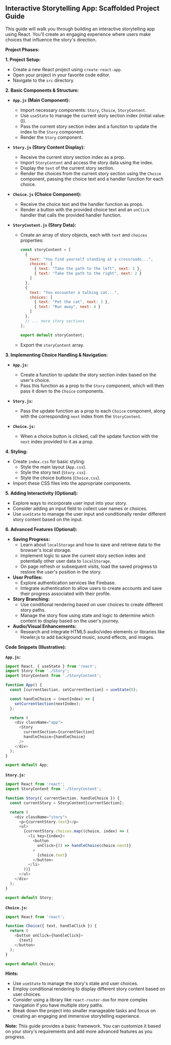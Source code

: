 ## Interactive Storytelling App: Scaffolded Project Guide

This guide will walk you through building an interactive storytelling app using React. You'll create an engaging experience where users make choices that influence the story's direction. 

**Project Phases:**

**1. Project Setup:**

   - Create a new React project using `create-react-app`.
   - Open your project in your favorite code editor.
   - Navigate to the `src` directory.

**2. Basic Components & Structure:**

   - **`App.js` (Main Component):**
      -  Import necessary components: `Story`, `Choice`, `StoryContent`.
      -  Use `useState` to manage the current story section index (initial value: 0).
      -  Pass the current story section index and a function to update the index to the `Story` component.
      -  Render the `Story` component. 

   - **`Story.js` (Story Content Display):**
      -  Receive the current story section index as a prop.
      -  Import `StoryContent` and access the story data using the index.
      -  Display the `text` of the current story section. 
      -  Render the choices from the current story section using the `Choice` component, passing the choice text and a handler function for each choice.

   - **`Choice.js` (Choice Component):**
      -  Receive the choice text and the handler function as props.
      -  Render a button with the provided choice text and an `onClick` handler that calls the provided handler function.

   - **`StoryContent.js` (Story Data):**
      -  Create an array of story objects, each with `text` and `choices` properties:
         ```javascript
         const storyContent = [
           {
             text: "You find yourself standing at a crossroads...",
             choices: [
               { text: "Take the path to the left", next: 1 },
               { text: "Take the path to the right", next: 2 }
             ]
           },
           { 
             text: "You encounter a talking cat...", 
             choices: [
               { text: "Pet the cat", next: 3 },
               { text: "Run away", next: 4 }
             ]
           },
           // ... more story sections
         ];

         export default storyContent;
         ```
      -  Export the `storyContent` array.

**3. Implementing Choice Handling & Navigation:**

   - **`App.js`:**
      -  Create a function to update the story section index based on the user's choice.
      -  Pass this function as a prop to the `Story` component, which will then pass it down to the `Choice` components.

   - **`Story.js`:**
      -  Pass the update function as a prop to each `Choice` component, along with the corresponding `next` index from the `StoryContent`.

   - **`Choice.js`:**
      -  When a choice button is clicked, call the update function with the `next` index provided to it as a prop.

**4. Styling:**

   - Create `index.css` for basic styling:
     -  Style the main layout (`App.css`).
     -  Style the story text (`Story.css`).
     -  Style the choice buttons (`Choice.css`).
   -  Import these CSS files into the appropriate components.

**5. Adding Interactivity (Optional):**

   -  Explore ways to incorporate user input into your story. 
   -  Consider adding an input field to collect user names or choices.
   -  Use `useState` to manage the user input and conditionally render different story content based on the input.

**6. Advanced Features (Optional):**

   -  **Saving Progress:**
      -  Learn about `localStorage` and how to save and retrieve data to the browser's local storage.
      -  Implement logic to save the current story section index and potentially other user data to `localStorage`.
      -  On page refresh or subsequent visits, load the saved progress to restore the user's position in the story.
   -  **User Profiles:**
      -  Explore authentication services like Firebase.
      -  Integrate authentication to allow users to create accounts and save their progress associated with their profile.
   -  **Story Branching:**
      -  Use conditional rendering based on user choices to create different story paths.
      -  Manage the story flow using state and logic to determine which content to display based on the user's journey.
   -  **Audio/Visual Enhancements:**
      -  Research and integrate HTML5 audio/video elements or libraries like Howler.js to add background music, sound effects, and images.

**Code Snippets (Illustrative):**

**`App.js`:**

```javascript
import React, { useState } from 'react';
import Story from './Story';
import StoryContent from './StoryContent';

function App() {
  const [currentSection, setCurrentSection] = useState(0);

  const handleChoice = (nextIndex) => {
    setCurrentSection(nextIndex);
  };

  return (
    <div className="app">
      <Story 
        currentSection={currentSection} 
        handleChoice={handleChoice} 
      />
    </div>
  );
}

export default App;
```

**`Story.js`:**

```javascript
import React from 'react';
import StoryContent from './StoryContent';

function Story({ currentSection, handleChoice }) {
  const currentStory = StoryContent[currentSection];

  return (
    <div className="story">
      <p>{currentStory.text}</p>
      <ul>
        {currentStory.choices.map((choice, index) => (
          <li key={index}>
            <button 
              onClick={() => handleChoice(choice.next)} 
            >
              {choice.text}
            </button>
          </li>
        ))}
      </ul>
    </div>
  );
}

export default Story;
```

**`Choice.js`:**

```javascript
import React from 'react';

function Choice({ text, handleClick }) {
  return (
    <button onClick={handleClick}>
      {text}
    </button>
  );
}

export default Choice;
```

**Hints:**

- Use `useState` to manage the story's state and user choices.
- Employ conditional rendering to display different story content based on user choices.
- Consider using a library like `react-router-dom` for more complex navigation if you have multiple story paths.
- Break down the project into smaller manageable tasks and focus on creating an engaging and immersive storytelling experience. 

**Note:** This guide provides a basic framework. You can customize it based on your story's requirements and add more advanced features as you progress. 
